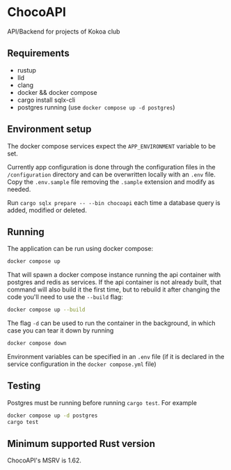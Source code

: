 # ChocoAPI

API/Backend for projects of Kokoa club

## Requirements

- rustup
- lld
- clang
- docker && docker compose
- cargo install sqlx-cli
- postgres running (use `docker compose up -d postgres`)

## Environment setup

The docker compose services expect the `APP_ENVIRONMENT` variable to be set.

Currently app configuration is done through the configuration files in the
`/configuration` directory and can be overwritten locally with an `.env` file.
Copy the `.env.sample` file removing the `.sample` extension and modify as needed.

Run `cargo sqlx prepare -- --bin chocoapi` each time a database query is added,
modified or deleted.

## Running

The application can be run using docker compose:

```sh
docker compose up
```

That will spawn a docker compose instance running the api container with
postgres and redis as services. If the api container is not already built, that
command will also build it the first time, but to rebuild it after changing the
code you'll need to use the `--build` flag:

```sh
docker compose up --build
```

The flag `-d` can be used to run the container in the background, in which case
you can tear it down by running

```sh
docker compose down
```

Environment variables can be specified in an `.env` file (if it is declared in
the service configuration in the `docker compose.yml` file)

## Testing

Postgres must be running before running `cargo test`. For example

```sh
docker compose up -d postgres
cargo test
```

## Minimum supported Rust version

ChocoAPI's MSRV is 1.62.
